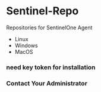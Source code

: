 # Sentinel-Repo
Repositories for SentinelOne Agent
- Linux
- Windows
- MacOS
### need key token for installation
### Contact Your Administrator
